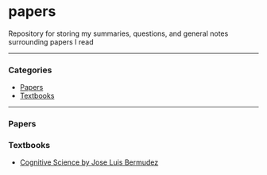 # papers

Repository for storing my summaries, questions, and general notes surrounding papers I read

---

### Categories

* [Papers](#papers)
* [Textbooks](#textbooks)

---

### Papers 

### Textbooks

* [Cognitive Science by Jose Luis Bermudez](textbooks/cognitive-science.md)

